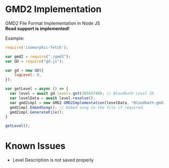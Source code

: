 # GMD2 Implementation
GMD2 File Format Implementation in Node JS <br>
**Read support is implemented!**

Example:
```js
require('isomorphic-fetch');

var gmd2 = require("./gmd2");
var GD = require("gd.js");

var gd = new GD({
    logLevel: 0,
});

var getLevel = async () => {
  var level = await gd.levels.get(10565740); // Bloodbath Level ID
  var levelData = await level.resolve();
  var gmd2impl = new GMD2.GMD2Implementation(levelData, "Bloodbath.gmd2", false); // Disable debugging output (false flag)
  gmd2impl.EmbedSong(); // Embed song to the file if required.
  gmd2impl.GenerateFile();
}

getLevel();
```

# Known Issues
- Level Description is not saved properly
